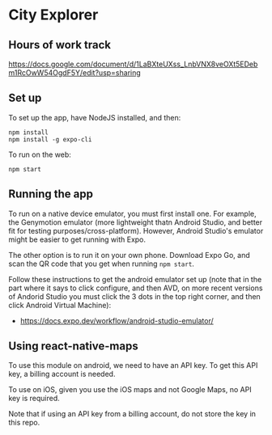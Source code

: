 # City Explorer

## Hours of work track
https://docs.google.com/document/d/1LaBXteUXss_LnbVNX8veOXt5EDebm1RcOwW54OgdF5Y/edit?usp=sharing

## Set up
To set up the app, have NodeJS installed,  and then:
```
npm install
npm install -g expo-cli
```

To run on the web:
```
npm start
```
## Running the app
To run on a native device emulator, you must first install one. For example, the Genymotion emulator (more lightweight thatn Android Studio, and better fit for testing purposes/cross-platform). However, Android Studio's emulator might be easier to get running with Expo.

The other option is to run it on your own phone. Download Expo Go, and scan the QR code that you get when running `npm start`.

Follow these instructions to get the android emulator set up (note that in the part where it says to click configure, and then AVD, on more recent versions of Andorid Studio you must click the 3 dots in the top right corner, and then click Android Virtual Machine):
- https://docs.expo.dev/workflow/android-studio-emulator/

## Using react-native-maps
To use this module on android, we need to have an API key. To get this API key, a billing account is needed.

To use on iOS, given you use the iOS maps and not Google Maps, no API key is required.

Note that if using an API key from a billing account, do not store the key in this repo.
